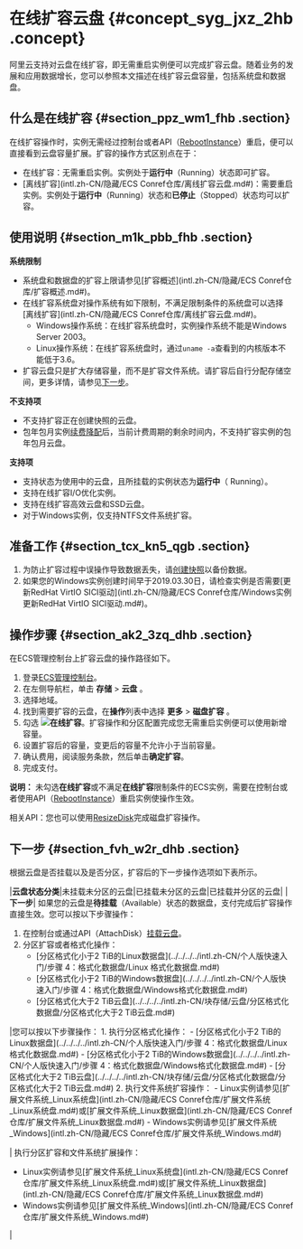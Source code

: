 # 在线扩容云盘 {#concept_syg_jxz_2hb .concept}

阿里云支持对云盘在线扩容，即无需重启实例便可以完成扩容云盘。随着业务的发展和应用数据增长，您可以参照本文描述在线扩容云盘容量，包括系统盘和数据盘。

## 什么是在线扩容 {#section_ppz_wm1_fhb .section}

在线扩容操作时，实例无需经过控制台或者API（[RebootInstance](../../../../intl.zh-CN/API参考/实例/RebootInstance.md#)）重启，便可以直接看到云盘容量扩展。扩容的操作方式区别点在于：

-   在线扩容：无需重启实例。实例处于**运行中**（Running）状态即可扩容。
-   [离线扩容](intl.zh-CN/隐藏/ECS Conref仓库/离线扩容云盘.md#)：需要重启实例。实例处于**运行中**（Running）状态和**已停止**（Stopped）状态均可以扩容。

## 使用说明 {#section_m1k_pbb_fhb .section}

**系统限制** 

-   系统盘和数据盘的扩容上限请参见[扩容概述](intl.zh-CN/隐藏/ECS Conref仓库/扩容概述.md#)。
-   在线扩容系统盘对操作系统有如下限制，不满足限制条件的系统盘可以选择[离线扩容](intl.zh-CN/隐藏/ECS Conref仓库/离线扩容云盘.md#)。
    -   Windows操作系统：在线扩容系统盘时，实例操作系统不能是Windows Server 2003。
    -   Linux操作系统：在线扩容系统盘时，通过`uname -a`查看到的内核版本不能低于3.6。
-   扩容云盘只是扩大存储容量，而不是扩容文件系统。请扩容后自行分配存储空间，更多详情，请参见[下一步](#)。

**不支持项** 

-   不支持扩容正在创建快照的云盘。
-   包年包月实例[续费降配](../../../../intl.zh-CN/产品定价/续费实例/续费降配.md#)后，当前计费周期的剩余时间内，不支持扩容实例的包年包月云盘。

**支持项** 

-   支持状态为使用中的云盘，且所挂载的实例状态为**运行中**（ Running）。
-   支持在线扩容I/O优化实例。
-   支持在线扩容高效云盘和SSD云盘。
-   对于Windows实例，仅支持NTFS文件系统扩容。

## 准备工作 {#section_tcx_kn5_qgb .section}

1.  为防止扩容过程中误操作导致数据丢失，请[创建快照](intl.zh-CN/快照/使用快照/创建快照.md#)以备份数据。
2.  如果您的Windows实例创建时间早于2019.03.30日，请检查实例是否需要[更新RedHat VirtIO SICI驱动](intl.zh-CN/隐藏/ECS Conref仓库/Windows实例更新RedHat VirtIO SICI驱动.md#)。

## 操作步骤 {#section_ak2_3zq_dhb .section}

在ECS管理控制台上扩容云盘的操作路径如下。

1.  登录[ECS管理控制台](https://ecs.console.aliyun.com/)。
2.  在左侧导航栏，单击 **存储** \> **云盘** 。
3.  选择地域。
4.  找到需要扩容的云盘，在**操作**列表中选择 **更多** \> **磁盘扩容** 。
5.  勾选 ![](http://static-aliyun-doc.oss-cn-hangzhou.aliyuncs.com/assets/img/145922/155548072141189_zh-CN.png)**在线扩容**。扩容操作和分区配置完成您无需重启实例便可以使用新增容量。
6.  设置扩容后的容量，变更后的容量不允许小于当前容量。
7.  确认费用，阅读服务条款，然后单击**确定扩容**。
8.  完成支付。

**说明：** 未勾选**在线扩容**或不满足**在线扩容**限制条件的ECS实例，需要在控制台或者使用API（[RebootInstance](../../../../intl.zh-CN/API参考/实例/RebootInstance.md#)）重启实例使操作生效。

相关API：您也可以使用[ResizeDisk](../../../../intl.zh-CN/API参考/磁盘/ResizeDisk.md#)完成磁盘扩容操作。

## 下一步 {#section_fvh_w2r_dhb .section}

根据云盘是否挂载以及是否分区，扩容后的下一步操作选项如下表所示。

|**云盘状态分类**|未挂载未分区的云盘|已挂载未分区的云盘|已挂载并分区的云盘|
|**下一步**| 如果您的云盘是**待挂载**（Available）状态的数据盘，支付完成后扩容操作直接生效。您可以按以下步骤操作：

 1.  在控制台或通过API（AttachDisk）[挂载云盘](../../../../intl.zh-CN/块存储/云盘/挂载云盘.md#)。
2.  分区扩容或者格式化操作：
    -   [分区格式化小于2 TiB的Linux数据盘](../../../../intl.zh-CN/个人版快速入门/步骤 4：格式化数据盘/Linux 格式化数据盘.md#)
    -   [分区格式化小于2 TiB的Windows数据盘](../../../../intl.zh-CN/个人版快速入门/步骤 4：格式化数据盘/Windows格式化数据盘.md#)
    -   [分区格式化大于2 TiB云盘](../../../../intl.zh-CN/块存储/云盘/分区格式化数据盘/分区格式化大于2 TiB云盘.md#)

 |您可以按以下步骤操作： 1.  执行分区格式化操作：
    -   [分区格式化小于2 TiB的Linux数据盘](../../../../intl.zh-CN/个人版快速入门/步骤 4：格式化数据盘/Linux 格式化数据盘.md#)
    -   [分区格式化小于2 TiB的Windows数据盘](../../../../intl.zh-CN/个人版快速入门/步骤 4：格式化数据盘/Windows格式化数据盘.md#)
    -   [分区格式化大于2 TiB云盘](../../../../intl.zh-CN/块存储/云盘/分区格式化数据盘/分区格式化大于2 TiB云盘.md#)
2.  执行文件系统扩容操作：
    -   Linux实例请参见[扩展文件系统\_Linux系统盘](intl.zh-CN/隐藏/ECS Conref仓库/扩展文件系统_Linux系统盘.md#)或[扩展文件系统\_Linux数据盘](intl.zh-CN/隐藏/ECS Conref仓库/扩展文件系统_Linux数据盘.md#)
    -   Windows实例请参见[扩展文件系统\_Windows](intl.zh-CN/隐藏/ECS Conref仓库/扩展文件系统_Windows.md#)

 | 执行分区扩容和文件系统扩展操作：

 -   Linux实例请参见[扩展文件系统\_Linux系统盘](intl.zh-CN/隐藏/ECS Conref仓库/扩展文件系统_Linux系统盘.md#)或[扩展文件系统\_Linux数据盘](intl.zh-CN/隐藏/ECS Conref仓库/扩展文件系统_Linux数据盘.md#)
-   Windows实例请参见[扩展文件系统\_Windows](intl.zh-CN/隐藏/ECS Conref仓库/扩展文件系统_Windows.md#)

 |

